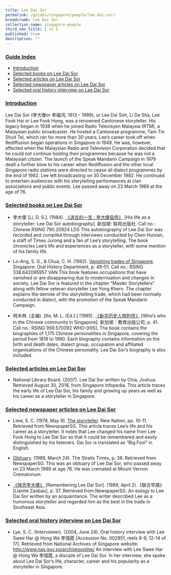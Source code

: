 ```yaml
---
title: Lee Dai Sor
permalink: /guides/singapore/people/lee-dai-sor/
breadcrumb: Lee Dai Sor
collection_name: singapore-people
third_nav_title: I to S
published: true
description: ""
---
```




### <u>Guide Index</u>

* [Introduction](#introduction)
* [Selected books on Lee Dai Sor](#selected-books-on-lee-dai-sor)
* [Selected articles on Lee Dai Sor](#selected-articles-on-lee-dai-sor)
* [Selected newspaper articles on Lee Dai Sor](#selected-newspaper-articles-on-lee-dai-sor)
* [Selected oral history interview on Lee Dai Sor](#selected-oral-history-interview-on-lee-dai-sor)

### <u>Introduction</u>

Lee Dai Sor (李大傻or 李福鸿; 1913 – 1989), or Lee Dai Soh, Li Da Sha, Lee Fook Hai or Lee Fook Hong, was a renowned Cantonese storyteller. His legacy began in 1938 when he joined Radio Televisyen Malaysia (RTM), a Malaysian public broadcaster. He hosted a Cantonese programme, Tam Tin Shuit Tei, which ran for more than 30 years. Lee’s career took off when Rediffusion began operations in Singapore in 1949. He was, however, affected when the Malaysian Radio and Television Corporation decided that he could not continue hosting their programmes because he was not a Malaysian citizen. The launch of the Speak Mandarin Campaign in 1979 dealt a further blow to his career when Rediffusion and the other local Singapore radio stations were directed to cease all dialect programmes by the end of 1982. Lee left broadcasting on 30 December 1982. He continued to entertain audiences with his storytelling performances at clan associations and public events. Lee passed away on 23 March 1989 at the age of 76.

 

### <u>Selected books on Lee Dai Sor</u>

* 李大傻 [Li, D. S.]. (1984). [《讲古的一生 : 李大傻自传》](http://eservice.nlb.gov.sg/item_holding_s.aspx?bid=84473029) [His life as a storyteller: Lee Dai Sor autobiography]. 新加坡: 联邦出版社.
Call no.: Chinese RSING 790.20924 LDS
This autobiography of Lee Dai Sor was recorded and compiled through interviews conducted by Chen Huixian, a staff of Times Jurong and a fan of Lee’s storytelling. The book chronicles Lee’s life and experiences as a storyteller, with some mention of his family life.


* Lo-Ang, S. G., & Chua, C. H. (1992). [Vanishing trades of Singapore](http://eservice.nlb.gov.sg/item_holding_s.aspx?bid=6313327). Singapore: Oral History Department, p. 49-51.
Call no.: RSING 338.642095957 VAN
This book features occupations that have vanished or are disappearing due to modernisation and changes in society. Lee Dai Sor is featured in the chapter “Master Storytellers” along with fellow veteran storyteller Lee Yong Khern. The chapter explains the demise of the storytelling trade, which had been normally conducted in dialect, with the promotion of the Speak Mandarin Campaign.


* 柯木林. (主编). [Ke, M. L. (Ed.).] (1995). [《新华历史人物列传》](http://eservice.nlb.gov.sg/item_holding_s.aspx?bid=85400628) [Who’s who in the Chinese community in Singapore]. 新加坡：教育出版公司, p. 41.
Call no.: RSING 959.570092 WHO-\[HIS\].
The book contains the biographies of 1,175 Chinese personalities in Singapore, covering the period from 1819 to 1990. Each biography contains information on the birth and death dates, dialect group, occupation and affiliated organisations of the Chinese personality. Lee Dai Sor’s biography is also included.

### <u>Selected articles on Lee Dai Sor</u>

* National Library Board. (2007). Lee Dai Sor written by Chia, Joshua. Retrieved August 30, 2018, from Singapore Infopedia.
This article traces the early life of Lee Dai Sor, his family and growing up years as well as his career as a storyteller in Singapore.

### <u>Selected newspaper articles on Lee Dai Sor</u>

* Liew, S. C. (1978, May 9). [The storyteller](http://eresources.nlb.gov.sg/newspapers/Digitised/Article/newnation19780509-1.2.64). New Nation, pp. 10-11. Retrieved from NewspaperSG.
This article traces Lee’s life and his career as a storyteller. It notes that Lee changed his name from Lee Fook Hong to Lee Dai Sor so that it could be remembered and easily distinguished by his listeners. Dai Sor is translated as “Big Fool” in English.


* [Obituary](http://eresources.nlb.gov.sg/newspapers/Digitised/Article/straitstimes19890324.2.49.3). (1989, March 24). The Straits Times, p. 38. Retrieved from NewspaperSG.
This was an obituary of Lee Dai Sor, who passed away on 23 March 1989 at age 76. He was cremated at Mount Vernon Crematorium.


* [《悼念李大傻》](http://eresources.nlb.gov.sg/newspapers/Digitised/Article/lhzb19890402-1.2.67.2.1) [Remembering Lee Dai Sor]. (1989, April 2).《联合早报》[Lianhe Zaobao], p. 37. Retrieved from NewspaperSG.
An eulogy to Lee Dai Sor written by an acquaintance. The writer described Lee as a humorous storyteller and regarded him as the best in the trade in Southeast Asia.


### <u>Selected oral history interview on Lee Dai Sor</u>

* Lye, S. C. (Interviewer). (2004, June 24). Oral history interview with Lee Swee Har @ Hong Wa 李瑞霞 [Accession No. 002851, reels 8-9, 12-14 of 17]. Retrieved from National Archives of Singapore website: http://www.nas.gov.sg/archivesonline/
An interview with Lee Swee Har @ Hong Wa 李瑞霞, a disciple of Lee Dai Sor. In her interview, she spoke about Lee Dai Sor’s life, character, career and his popularity as a storyteller in Singapore.